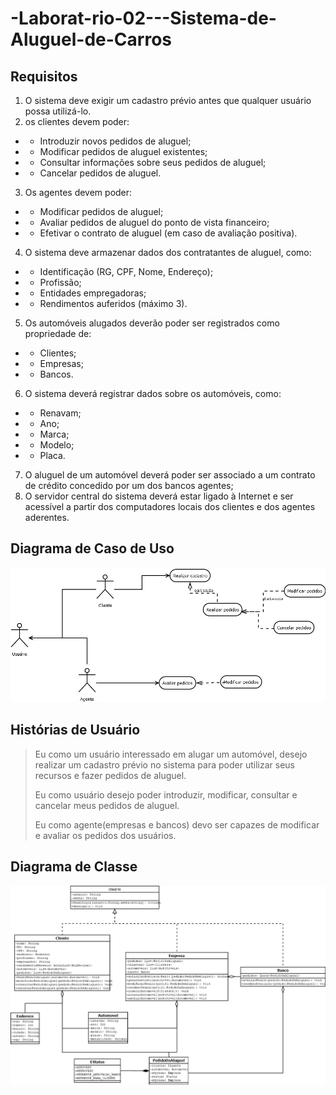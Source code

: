# -Laborat-rio-02---Sistema-de-Aluguel-de-Carros

## Requisitos

1. O sistema deve exigir um cadastro prévio antes que qualquer usuário possa utilizá-lo.
2. os clientes devem poder:

* * Introduzir novos pedidos de aluguel;
* * Modificar pedidos de aluguel existentes;
* * Consultar informações sobre seus pedidos de aluguel;
* * Cancelar pedidos de aluguel.

3. Os agentes devem poder:

* * Modificar pedidos de aluguel;
* * Avaliar pedidos de aluguel do ponto de vista financeiro;
* * Efetivar o contrato de aluguel (em caso de avaliação positiva).

4. O sistema deve armazenar dados dos contratantes de aluguel, como:

* * Identificação (RG, CPF, Nome, Endereço);
* * Profissão;
* * Entidades empregadoras;
* * Rendimentos auferidos (máximo 3).

5. Os automóveis alugados deverão poder ser registrados como propriedade de:

* * Clientes;
* * Empresas;
* * Bancos.

6. O sistema deverá registrar dados sobre os automóveis, como:

* * Renavam;
* * Ano;
* * Marca;
* * Modelo;
* * Placa.

7. O aluguel de um automóvel deverá poder ser associado a um contrato de crédito concedido por um dos bancos agentes;
8. O servidor central do sistema deverá estar ligado à Internet e ser acessível a partir dos computadores locais dos clientes e dos agentes aderentes.

## Diagrama de Caso de Uso

![diagrama](./docs/casoDeUso-diagrama.png)

## Histórias de Usuário

>Eu como um usuário interessado em alugar um automóvel, desejo realizar um cadastro prévio no sistema para poder utilizar seus recursos e fazer pedidos de aluguel.
>
>Eu como usuário desejo poder introduzir, modificar, consultar e cancelar meus pedidos de aluguel.
>
>Eu como agente(empresas e bancos) devo ser capazes de modificar e avaliar os pedidos dos usuários.
>
>
>

## Diagrama de Classe

![diagrama](./docs/DiagramaDeClasse.png)

